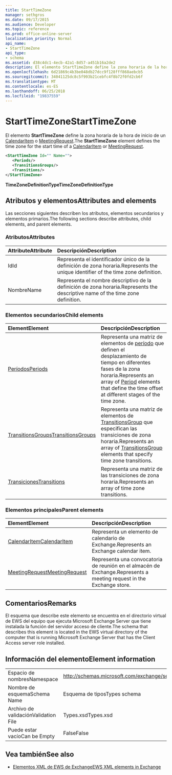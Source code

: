 ```yaml
---
title: StartTimeZone
manager: sethgros
ms.date: 09/17/2015
ms.audience: Developer
ms.topic: reference
ms.prod: office-online-server
localization_priority: Normal
api_name:
- StartTimeZone
api_type:
- schema
ms.assetid: d38c4dc1-4ecb-42a1-8d57-a451b16a2de2
description: El elemento StartTimeZone define la zona horaria de la hora de inicio de un CalendarItem o MeetingRequest.
ms.openlocfilehash: 6d21869c4b3be048db27dcc9f128fff868aebcb5
ms.sourcegitcommit: 34041125dc8c5f993b21cebfc4f8b72f0fd2cb6f
ms.translationtype: MT
ms.contentlocale: es-ES
ms.lasthandoff: 06/25/2018
ms.locfileid: "19837559"
---
```

# <a name="starttimezone"></a><span data-ttu-id="7f546-103">StartTimeZone</span><span class="sxs-lookup"><span data-stu-id="7f546-103">StartTimeZone</span></span>

<span data-ttu-id="7f546-104">El elemento **StartTimeZone** define la zona horaria de la hora de inicio de un [CalendarItem](calendaritem.md) o [MeetingRequest](meetingrequest.md).</span><span class="sxs-lookup"><span data-stu-id="7f546-104">The **StartTimeZone** element defines the time zone for the start time of a [CalendarItem](calendaritem.md) or [MeetingRequest](meetingrequest.md).</span></span>
  
```xml
<StartTimeZone Id="" Name="">
   <Periods/>
   <TransitionsGroups/>
   <Transitions/>
</StartTimeZone>
```

<span data-ttu-id="7f546-105">**TimeZoneDefinitionType**</span><span class="sxs-lookup"><span data-stu-id="7f546-105">**TimeZoneDefinitionType**</span></span>

## <a name="attributes-and-elements"></a><span data-ttu-id="7f546-106">Atributos y elementos</span><span class="sxs-lookup"><span data-stu-id="7f546-106">Attributes and elements</span></span>

<span data-ttu-id="7f546-107">Las secciones siguientes describen los atributos, elementos secundarios y elementos primarios.</span><span class="sxs-lookup"><span data-stu-id="7f546-107">The following sections describe attributes, child elements, and parent elements.</span></span>
  
### <a name="attributes"></a><span data-ttu-id="7f546-108">Atributos</span><span class="sxs-lookup"><span data-stu-id="7f546-108">Attributes</span></span>

|<span data-ttu-id="7f546-109">**Attribute**</span><span class="sxs-lookup"><span data-stu-id="7f546-109">**Attribute**</span></span>|<span data-ttu-id="7f546-110">**Descripción**</span><span class="sxs-lookup"><span data-stu-id="7f546-110">**Description**</span></span>|
|:-----|:-----|
|<span data-ttu-id="7f546-111">Id</span><span class="sxs-lookup"><span data-stu-id="7f546-111">Id</span></span>  <br/> |<span data-ttu-id="7f546-112">Representa el identificador único de la definición de zona horaria.</span><span class="sxs-lookup"><span data-stu-id="7f546-112">Represents the unique identifier of the time zone definition.</span></span>  <br/> |
|<span data-ttu-id="7f546-113">Nombre</span><span class="sxs-lookup"><span data-stu-id="7f546-113">Name</span></span>  <br/> |<span data-ttu-id="7f546-114">Representa el nombre descriptivo de la definición de zona horaria.</span><span class="sxs-lookup"><span data-stu-id="7f546-114">Represents the descriptive name of the time zone definition.</span></span>  <br/> |
   
### <a name="child-elements"></a><span data-ttu-id="7f546-115">Elementos secundarios</span><span class="sxs-lookup"><span data-stu-id="7f546-115">Child elements</span></span>

|<span data-ttu-id="7f546-116">**Element**</span><span class="sxs-lookup"><span data-stu-id="7f546-116">**Element**</span></span>|<span data-ttu-id="7f546-117">**Descripción**</span><span class="sxs-lookup"><span data-stu-id="7f546-117">**Description**</span></span>|
|:-----|:-----|
|[<span data-ttu-id="7f546-118">Períodos</span><span class="sxs-lookup"><span data-stu-id="7f546-118">Periods</span></span>](periods.md) <br/> |<span data-ttu-id="7f546-119">Representa una matriz de elementos de [período](period.md) que definen el desplazamiento de tiempo en diferentes fases de la zona horaria.</span><span class="sxs-lookup"><span data-stu-id="7f546-119">Represents an array of [Period](period.md) elements that define the time offset at different stages of the time zone.</span></span>  <br/> |
|[<span data-ttu-id="7f546-120">TransitionsGroups</span><span class="sxs-lookup"><span data-stu-id="7f546-120">TransitionsGroups</span></span>](transitionsgroups.md) <br/> |<span data-ttu-id="7f546-121">Representa una matriz de elementos de [TransitionsGroup](transitionsgroup.md) que especifican las transiciones de zona horaria.</span><span class="sxs-lookup"><span data-stu-id="7f546-121">Represents an array of [TransitionsGroup](transitionsgroup.md) elements that specify time zone transitions.</span></span>  <br/> |
|[<span data-ttu-id="7f546-122">Transiciones</span><span class="sxs-lookup"><span data-stu-id="7f546-122">Transitions</span></span>](transitions.md) <br/> |<span data-ttu-id="7f546-123">Representa una matriz de las transiciones de zona horaria.</span><span class="sxs-lookup"><span data-stu-id="7f546-123">Represents an array of time zone transitions.</span></span>  <br/> |
   
### <a name="parent-elements"></a><span data-ttu-id="7f546-124">Elementos principales</span><span class="sxs-lookup"><span data-stu-id="7f546-124">Parent elements</span></span>

|<span data-ttu-id="7f546-125">**Element**</span><span class="sxs-lookup"><span data-stu-id="7f546-125">**Element**</span></span>|<span data-ttu-id="7f546-126">**Descripción**</span><span class="sxs-lookup"><span data-stu-id="7f546-126">**Description**</span></span>|
|:-----|:-----|
|[<span data-ttu-id="7f546-127">CalendarItem</span><span class="sxs-lookup"><span data-stu-id="7f546-127">CalendarItem</span></span>](calendaritem.md) <br/> |<span data-ttu-id="7f546-128">Representa un elemento de calendario de Exchange.</span><span class="sxs-lookup"><span data-stu-id="7f546-128">Represents an Exchange calendar item.</span></span>  <br/> |
|[<span data-ttu-id="7f546-129">MeetingRequest</span><span class="sxs-lookup"><span data-stu-id="7f546-129">MeetingRequest</span></span>](meetingrequest.md) <br/> |<span data-ttu-id="7f546-130">Representa una convocatoria de reunión en el almacén de Exchange.</span><span class="sxs-lookup"><span data-stu-id="7f546-130">Represents a meeting request in the Exchange store.</span></span>  <br/> |
   
## <a name="remarks"></a><span data-ttu-id="7f546-131">Comentarios</span><span class="sxs-lookup"><span data-stu-id="7f546-131">Remarks</span></span>

<span data-ttu-id="7f546-132">El esquema que describe este elemento se encuentra en el directorio virtual de EWS del equipo que ejecuta Microsoft Exchange Server que tiene instalada la función del servidor acceso de cliente.</span><span class="sxs-lookup"><span data-stu-id="7f546-132">The schema that describes this element is located in the EWS virtual directory of the computer that is running Microsoft Exchange Server that has the Client Access server role installed.</span></span>
  
## <a name="element-information"></a><span data-ttu-id="7f546-133">Información del elemento</span><span class="sxs-lookup"><span data-stu-id="7f546-133">Element information</span></span>

|||
|:-----|:-----|
|<span data-ttu-id="7f546-134">Espacio de nombres</span><span class="sxs-lookup"><span data-stu-id="7f546-134">Namespace</span></span>  <br/> |http://schemas.microsoft.com/exchange/services/2006/types  <br/> |
|<span data-ttu-id="7f546-135">Nombre de esquema</span><span class="sxs-lookup"><span data-stu-id="7f546-135">Schema Name</span></span>  <br/> |<span data-ttu-id="7f546-136">Esquema de tipos</span><span class="sxs-lookup"><span data-stu-id="7f546-136">Types schema</span></span>  <br/> |
|<span data-ttu-id="7f546-137">Archivo de validación</span><span class="sxs-lookup"><span data-stu-id="7f546-137">Validation File</span></span>  <br/> |<span data-ttu-id="7f546-138">Types.xsd</span><span class="sxs-lookup"><span data-stu-id="7f546-138">Types.xsd</span></span>  <br/> |
|<span data-ttu-id="7f546-139">Puede estar vacío</span><span class="sxs-lookup"><span data-stu-id="7f546-139">Can be Empty</span></span>  <br/> |<span data-ttu-id="7f546-140">False</span><span class="sxs-lookup"><span data-stu-id="7f546-140">False</span></span>  <br/> |
   
## <a name="see-also"></a><span data-ttu-id="7f546-141">Vea también</span><span class="sxs-lookup"><span data-stu-id="7f546-141">See also</span></span>

- [<span data-ttu-id="7f546-142">Elementos XML de EWS de Exchange</span><span class="sxs-lookup"><span data-stu-id="7f546-142">EWS XML elements in Exchange</span></span>](ews-xml-elements-in-exchange.md)

